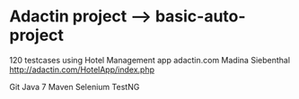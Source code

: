 # Adactin project --> basic-auto-project

120 testcases using Hotel Management app adactin.com
Madina Siebenthal
http://adactin.com/HotelApp/index.php

Git
Java 7
Maven
Selenium
TestNG
